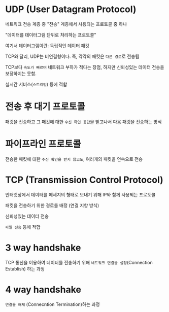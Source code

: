 # UDP (User Datagram Protocol)
네트워크 전송 계층 중 "전송" 계층에서 사용되는 프로토콜 중 하나

"데이터를 데이터그램 단위로 처리하는 프로토콜"

여기서 데이터그램이란: 독립적인 데이터 패킷

TCP와 달리, UDP는 비연결형이다. 즉, 각각의 패킷은 `다른 경로`로 전송됨

TCP보다 `속도가 빠르며` 네트워크 부하가 적다는 장점, 하지만 신뢰성있는 데이터 전송을 보장하지는 못함.

실시간 서비스(`스트리밍`) 등에 적합

# 전송 후 대기 프로토콜
패킷을 전송하고 그 패킷에 대한 `수신 확인 응답`을 받고나서 다음 패킷을 전송하는 방식

# 파이프라인 프로토콜
전송한 패킷에 대한 `수신 확인을 받지 않고도`, 여러개의 패킷을 연속으로 전송

# TCP (Transmission Control Protocol)
인터넷상에서 데이터를 메세지의 형태로 보내기 위해 IP와 함께 사용되는 프로토콜

패킷을 전송하기 위한 경로를 배정 (연결 지향 방식)

신뢰성있는 데이터 전송

`파일 전송` 등에 적합

# 3 way handshake
TCP 통신을 이용하여 데이터를 전송하기 위해 `네트워크 연결을 설정`(Connection Establish) 하는 과정

# 4 way handshake
`연결을 해제` (Connecntion Termination)하는 과정
